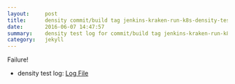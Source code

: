 ```yaml
---
layout:     post
title:      density commit/build tag jenkins-kraken-run-k8s-density-tests-102-3
date:       2016-06-07 14:47:57
summary:    density test log for commit/build tag jenkins-kraken-run-k8s-density-tests-102-3.
category:   jekyll
---
```


Failure!

- density test log: [Log File](http://s3-us-west-2.amazonaws.com/kraken-e2e-logs/density/jenkins-kraken-run-k8s-density-tests-102-3/build-log.txt)
